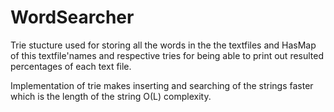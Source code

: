 # WordSearcher

Trie stucture used for storing all the words in the the textfiles and HasMap of this textfile'names and respective tries for being able to print out resulted percentages of each text file. 

Implementation of trie makes inserting and searching of the strings faster which is the length of the string O(L) complexity.
